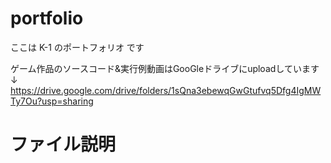 # portfolio
ここは K-1 のポートフォリオ です

ゲーム作品のソースコード&実行例動画はGooGleドライブにuploadしています↓
https://drive.google.com/drive/folders/1sQna3ebewqGwGtufvq5Dfg4IgMWTy7Ou?usp=sharing

# ファイル説明
## 

##
